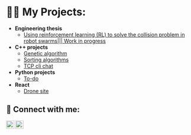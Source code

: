 <h1>👨‍💻 My Projects:</h1>

- <b>Engineering thesis </b>
  - [Using reinforcement learning (RL) to solve the collision problem in robot swarms||| Work in progress](https://github.com/kvbicki)
- <b>C++ projects</b>
  - [Genetic algorithm](https://github.com/kvbicki/Genetic_algorithm)
  - [Sorting algorithms](https://github.com/kvbicki/sorting_algorithms)
  - [TCP cli chat]()
- <b>Python projects</b>
  - [To-do](https://github.com/kvbicki/Terminal_todo)
- <b>React</b>
  - [Drone site](https://github.com/kvbicki/strona_drona)

<h2> 🤳 Connect with me:</h2>

[<img align="left" alt="Instagram" width="22px" src="https://upload.wikimedia.org/wikipedia/commons/a/a5/Instagram_icon.png" />][instagram]
[<img align="left" alt="LinkedIn" width="22px" src="https://upload.wikimedia.org/wikipedia/commons/c/ca/LinkedIn_logo_initials.png" />][linkedin]


[instagram]: https://www.instagram.com/kvbicki_/
[linkedin]: https://www.linkedin.com/in/szymon-kubicki-44224223a/

